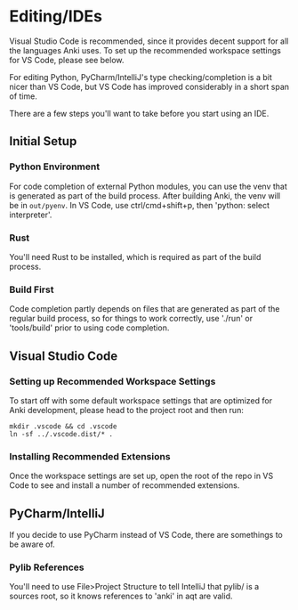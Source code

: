 # Editing/IDEs

Visual Studio Code is recommended, since it provides decent support for all the languages
Anki uses. To set up the recommended workspace settings for VS Code, please see below.

For editing Python, PyCharm/IntelliJ's type checking/completion is a bit nicer than
VS Code, but VS Code has improved considerably in a short span of time.

There are a few steps you'll want to take before you start using an IDE.

## Initial Setup

### Python Environment

For code completion of external Python modules, you can use the venv that is
generated as part of the build process. After building Anki, the venv will be in
`out/pyenv`. In VS Code, use ctrl/cmd+shift+p, then 'python: select
interpreter'.

### Rust

You'll need Rust to be installed, which is required as part of the build process.

### Build First

Code completion partly depends on files that are generated as part of the
regular build process, so for things to work correctly, use './run' or
'tools/build' prior to using code completion.

## Visual Studio Code

### Setting up Recommended Workspace Settings

To start off with some default workspace settings that are optimized for Anki
development, please head to the project root and then run:

```
mkdir .vscode && cd .vscode
ln -sf ../.vscode.dist/* .
```

### Installing Recommended Extensions

Once the workspace settings are set up, open the root of the repo in VS Code to
see and install a number of recommended extensions.

## PyCharm/IntelliJ

If you decide to use PyCharm instead of VS Code, there are somethings to be
aware of.

### Pylib References

You'll need to use File>Project Structure to tell IntelliJ that pylib/ is a
sources root, so it knows references to 'anki' in aqt are valid.
